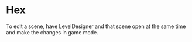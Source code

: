 # Hex

To edit a scene, have LevelDesigner and that scene open at the same time and make the changes in game mode.